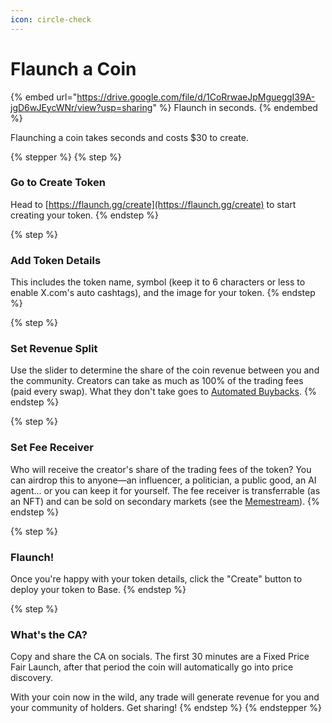 ```yaml
---
icon: circle-check
---
```


# Flaunch a Coin

{% embed url="https://drive.google.com/file/d/1CoRrwaeJpMgueggI39A-jgD6wJEycWNr/view?usp=sharing" %}
Flaunch in seconds.
{% endembed %}

Flaunching a coin takes seconds and costs $30 to create.

{% stepper %}
{% step %}
### Go to Create Token

Head to [https://flaunch.gg/create](https://flaunch.gg/create) to start creating your token.
{% endstep %}

{% step %}
### Add Token Details

This includes the token name, symbol (keep it to 6 characters or less to enable X.com's auto cashtags), and the image for your token.
{% endstep %}

{% step %}
### Set Revenue Split

Use the slider to determine the share of the coin revenue between you and the community. Creators can take as much as 100% of the trading fees (paid every swap). What they don't take goes to [Automated Buybacks](../core-features/auto-buybacks.md).
{% endstep %}

{% step %}
### Set Fee Receiver

Who will receive the creator's share of the trading fees of the token? You can airdrop this to anyone—an influencer, a politician, a public good, an AI agent... or you can keep it for yourself. The fee receiver is transferrable (as an NFT) and can be sold on secondary markets (see the [Memestream](../core-features/revenue-stream-nft.md)).
{% endstep %}

{% step %}
### Flaunch!

Once you're happy with your token details, click the "Create" button to deploy your token to Base.
{% endstep %}

{% step %}
### What's the CA?

Copy and share the CA on socials. The first 30 minutes are a Fixed Price Fair Launch, after that period the coin will automatically go into price discovery.

With your coin now in the wild, any trade will generate revenue for you and your community of holders. Get sharing!
{% endstep %}
{% endstepper %}
